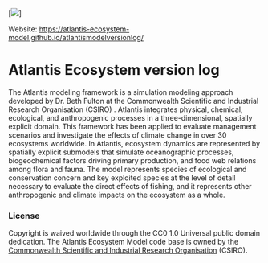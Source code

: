 [![](https://user-images.githubusercontent.com/11339490/272713181-58a7442b-f4df-4987-9afe-cb4702236a8f.jpg)]
 
 
Website: https://atlantis-ecosystem-model.github.io/atlantismodelversionlog/
 
# Atlantis Ecosystem version log

The Atlantis modeling framework is a simulation modeling approach developed by Dr. Beth Fulton at the Commonwealth Scientific and Industrial Research Organisation (CSIRO) . Atlantis integrates physical, chemical, ecological, and anthropogenic processes in a three-dimensional, spatially explicit domain. This framework has been applied to evaluate management scenarios and investigate the effects of climate change in over 30 ecosystems worldwide. 
In Atlantis, ecosystem dynamics are represented by spatially explicit submodels that simulate oceanographic processes, biogeochemical factors driving primary production, and food web relations among flora and fauna. The model represents species of ecological and conservation concern and key exploited species at the level of detail necessary to evaluate the direct effects of fishing, and it represents other anthropogenic and climate impacts on the ecosystem as a whole.


### License

Copyright is waived worldwide through the CC0 1.0 Universal public domain dedication. The Atlantis Ecosystem Model code base is owned by the [Commonwealth Scientific and Industrial Research Organisation](https://research.csiro.au/atlantis) (CSIRO).

